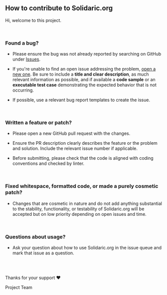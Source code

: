 ## How to contribute to Solidaric.org

Hi, welcome to this project.


<br/>

### Found a bug?

* Please ensure the bug was not already reported by searching on GitHub under [Issues](https://github.com/Solidaric-org/www-solidaric-org/issues).

* If you're unable to find an open issue addressing the problem, [open a new one](https://github.com/Solidaric-org/www-solidaric-org/issues/new). Be sure to include a **title and clear description**, as much relevant information as possible, and if available a **code sample** or an **executable test case** demonstrating the expected behavior that is not occurring.

* If possible, use a relevant bug report templates to create the issue.


<br/>

### Written a feature or patch?

* Please open a new GitHub pull request with the changes.

* Ensure the PR description clearly describes the feature or the problem and solution. Include the relevant issue number if applicable.

* Before submitting, please check that the code is aligned with coding conventions and checked by linter.


<br/>

### Fixed whitespace, formatted code, or made a purely cosmetic patch?

* Changes that are cosmetic in nature and do not add anything substantial to the stability, functionality, or testability of Solidaric.org will be accepted but on low priority depending on open issues and time.


<br/>

### Questions about usage?

* Ask your question about how to use Solidaric.org in the issue queue and mark that issue as a question.


<br/>

<br/>

Thanks for your support :hearts:

Project Team
